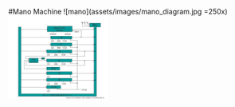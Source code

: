 #Mano Machine
![mano](assets/images/mano_diagram.jpg =250x)
<img src="assets/images/mano_diagram.jpg" alt="mano2" style="width: 200px;"/>